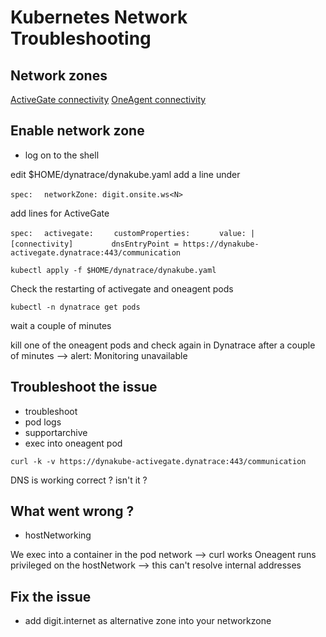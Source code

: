 # Kubernetes Network Troubleshooting

## Network zones

[ActiveGate connectivity](https://docs.dynatrace.com/docs/manage/network-zones/activegate-connectivity)
[OneAgent connectivity](https://docs.dynatrace.com/docs/manage/network-zones/activegate-connectivity)

## Enable network zone

- log on to the shell

edit $HOME/dynatrace/dynakube.yaml
add a line under

`spec:`
`  networkZone: digit.onsite.ws<N>`

add lines for ActiveGate

`spec:`
`  activegate:`
`    customProperties:`
`      value: |`
`        [connectivity]`
`        dnsEntryPoint = https://dynakube-activegate.dynatrace:443/communication`


`kubectl apply -f $HOME/dynatrace/dynakube.yaml`

Check the restarting of activegate and oneagent pods

`kubectl -n dynatrace get pods`

wait a couple of minutes

kill one of the oneagent pods and check again in Dynatrace after a couple of minutes --> alert: Monitoring unavailable

## Troubleshoot the issue

- troubleshoot
- pod logs
- supportarchive
- exec into oneagent pod

`curl -k -v https://dynakube-activegate.dynatrace:443/communication`

DNS is working correct ? isn't it ?

## What went wrong ?

- hostNetworking

We exec into a container in the pod network --> curl works
Oneagent runs privileged on the hostNetwork --> this can't resolve internal addresses

## Fix the issue

- add digit.internet as alternative zone into your networkzone
